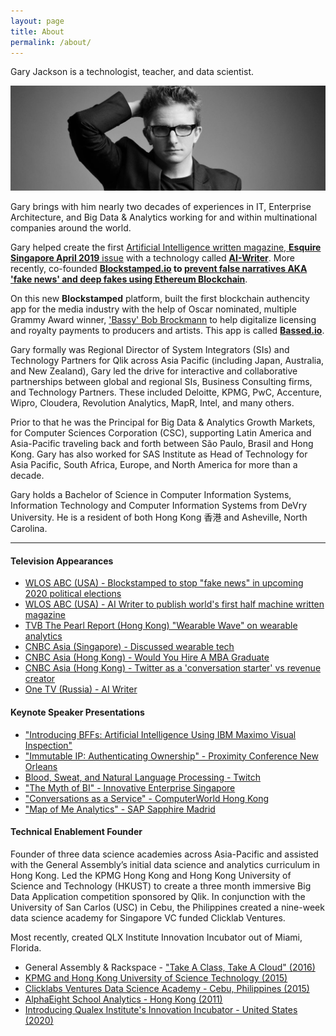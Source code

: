 ```yaml
---
layout: page
title: About
permalink: /about/
---
```


Gary Jackson is a technologist, teacher, and data scientist.

[![LinkedIn Profile](images/profile.jpg)](https://www.linkedin.com/in/gsjackson/)

Gary brings with him nearly two decades of experiences in IT, Enterprise Architecture, and Big Data & Analytics working for and within multinational companies around the world.

Gary helped create the first [Artificial Intelligence written magazine, **Esquire Singapore April 2019** issue](https://wlos.com/news/local/wnc-writer-part-of-international-magazines-artificial-intelligence-team) with a technology called **[AI-Writer](http://ai-writer.com/)**. More recently, co-founded **[Blockstamped.io](https://blockstamped.io) to [prevent false narratives AKA 'fake news' and deep fakes using Ethereum Blockchain](https://wlos.com/news/local/one-company-works-to-prevent-spread-of-fake-videos)**.

On this new **Blockstamped** platform, built the first blockchain authencity app for the media industry with the help of Oscar nominated, multiple Grammy Award winner, ['Bassy' Bob Brockmann](http://www.bassybob.com/) to help digitalize licensing and royalty payments to producers and artists. This app is called **[Bassed.io](https://www.facebook.com/blockstamped/videos/510817576274052)**.

Gary formally was Regional Director of System Integrators (SIs) and Technology Partners for Qlik across Asia Pacific (including Japan, Australia, and New Zealand), Gary led the drive for interactive and collaborative partnerships between global and regional SIs, Business Consulting firms, and Technology Partners. These included Deloitte, KPMG, PwC, Accenture, Wipro, Cloudera, Revolution Analytics, MapR, Intel, and many others.

Prior to that he was the Principal for Big Data & Analytics Growth Markets, for Computer Sciences Corporation (CSC), supporting Latin America and Asia-Pacific traveling back and forth between São Paulo, Brasil and Hong Kong. Gary has also worked for SAS Institute as Head of Technology for Asia Pacific, South Africa, Europe, and North America for more than a decade.

Gary holds a Bachelor of Science in Computer Information Systems, Information Technology and Computer Information Systems from DeVry University. He is a resident of both Hong Kong 香港 and Asheville, North Carolina.

---

#### Television Appearances

- [WLOS ABC (USA) - Blockstamped to stop "fake news" in upcoming 2020 political elections](http://bit.ly/39XDAsi)
- [WLOS ABC (USA) - AI Writer to publish world's first half machine written magazine](https://goo.gl/yHRDte)
- [TVB The Pearl Report (Hong Kong) "Wearable Wave" on wearable analytics](https://youtu.be/yiGbVdqIzb0)
- [CNBC Asia (Singapore) - Discussed wearable tech](https://cnb.cx/2UuwntT)
- [CNBC Asia (Hong Kong) - Would You Hire A MBA Graduate](https://cnb.cx/2UtHymt)
- [CNBC Asia (Hong Kong) - Twitter as a 'conversation starter' vs revenue creator](https://cnb.cx/3cIwCYl)
- [One TV (Russia) - AI Writer](https://bit.ly/39DSmor)

#### Keynote Speaker Presentations

- ["Introducing BFFs: Artificial Intelligence Using IBM Maximo Visual Inspection"](https://youtu.be/usShnmnwzh4)
- ["Immutable IP: Authenticating Ownership" - Proximity Conference New Orleans](https://youtu.be/gahnhshkAyM)
- [Blood, Sweat, and Natural Language Processing - Twitch](https://youtu.be/qK3ZiM3qIfk)
- ["The Myth of BI" - Innovative Enterprise Singapore](https://youtu.be/oK9NsDv6F_c)
- ["Conversations as a Service" - ComputerWorld Hong Kong](https://youtu.be/RoL1CldBKhg)
- ["Map of Me Analytics" - SAP Sapphire Madrid](https://youtu.be/fjTq-3Us9Cw)

#### Technical Enablement Founder

Founder of three data science academies across Asia-Pacific and assisted with the General Assembly’s initial data science and analytics curriculum in Hong Kong. Led the KPMG Hong Kong and Hong Kong University of Science and Technology (HKUST) to create a three month immersive Big Data Application competition sponsored by Qlik. In conjunction with the University of San Carlos (USC) in Cebu, the Philippines created a nine-week data science academy for Singapore VC funded Clicklab Ventures.

Most recently, created QLX Institute Innovation Incubator out of Miami, Florida.

- General Assembly & Rackspace - ["Take A Class, Take A Cloud" (2016)](https://vimeo.com/149488960)
- [KPMG and Hong Kong University of Science Technology (2015)](https://youtu.be/rgLB45tGZJY)
- [Clicklabs Ventures Data Science Academy - Cebu, Philippines (2015)](https://youtu.be/JDPozb7OXiA)
- [AlphaEight School Analytics - Hong Kong (2011)](https://youtu.be/LX-j80wnv7c)
- [Introducing Qualex Institute's Innovation Incubator - United States (2020)](https://youtu.be/nklGxLRSRWY)
